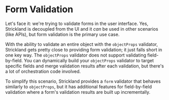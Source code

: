 # Form Validation

Let's face it: we're trying to validate forms in the user interface. Yes, Strickland is decoupled from the UI and it _can_ be used in other scenarios \(like APIs\), but form validation is the primary use case.

With the ability to validate an entire object with the `objectProps` validator, Strickland gets pretty close to providing form validation; it just falls short in one key way. The `objectProps` validator does not support validating field-by-field. You can dynamically build your `objectProps` validator to target specific fields and merge validation results after each validation, but there's a lot of orchestration code involved.

To simplify this scenario, Strickland provides a `form` validator that behaves similarly to `objectProps`, but it has additional features for field-by-field validation where a form's validation results are built up incrementally.

